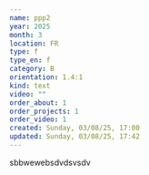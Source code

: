 ```yaml
---
name: ppp2
year: 2025
month: 3
location: FR
type: f
type_en: f
category: B
orientation: 1.4:1
kind: text
video: ""
order_about: 1
order_projects: 1
order_video: 1
created: Sunday, 03/08/25, 17:00
updated: Sunday, 03/08/25, 17:42
---
```

sbbwewebsdvdsvsdv
